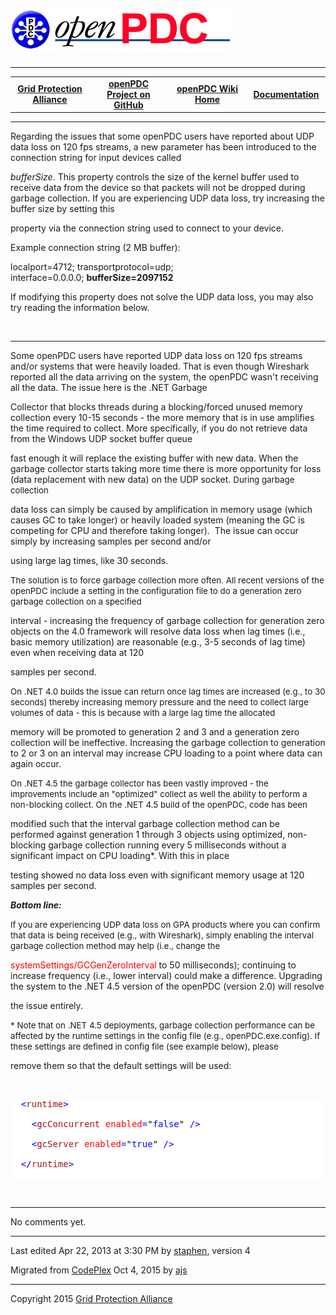 

<html lang="en" xmlns="http://www.w3.org/1999/xhtml">

<head>

<meta charset="utf-8" />

<title>Controlling UDP Data Loss</title>



<!--HtmlToGmd.Head-->



<!--/HtmlToGmd.Head-->

</head>

<body>

<h1><a href="https://github.com/GridProtectionAlliance/openPDC/tree/master/Source/Documentation/wiki/openPDC_Home.md"><img src="https://github.com/GridProtectionAlliance/openPDC/blob/master/Source/Documentation/wiki/openPDC_Logo.png" alt="The Open Source Phasor Data Concentrator" /></a></h1>

<hr />

<!--HtmlToGmd.Body-->

<div id="NavigationMenu">

<table style="width: 100%; border-collapse: collapse; border: 0px solid gray;">

<tr>

<td style="width: 25%; text-align:center;"><b><a href="http://www.gridprotectionalliance.org">Grid Protection Alliance</a></b></td>

<td style="width: 25%; text-align:center;"><b><a href="https://github.com/GridProtectionAlliance/openPDC">openPDC Project on GitHub</a></b></td>

<td style="width: 25%; text-align:center;"><b><a href="https://github.com/GridProtectionAlliance/openPDC/tree/master/Source/Documentation/wiki/openPDC_Home.md">openPDC Wiki Home</a></b></td>

<td style="width: 25%; text-align:center;"><b><a href="https://github.com/GridProtectionAlliance/openPDC/tree/master/Source/Documentation/wiki/openPDC_Documentation_Home.md">Documentation</a></b></td>

</tr>

</table>

</div>

<hr />

<!--/HtmlToGmd.Body-->



<div class="WikiContent">

<div class="wikidoc">

<p>Regarding the issues that some openPDC users have reported about UDP data loss on 120 fps streams, a new parameter has been introduced to the connection string for input devices called

<em>bufferSize</em>. This property controls the size of the kernel buffer used to receive data from the device so that packets will not be dropped during garbage collection. If you are experiencing UDP data loss, try increasing the buffer size by setting this

 property via the connection string used to connect to your device.</p>

<p>Example connection string (2 MB buffer):<br>

localport=4712; transportprotocol=udp; interface=0.0.0.0;&nbsp;<strong>bufferSize=2097152</strong>&nbsp;</p>

<p>If modifying this property does not solve the UDP data loss, you may also try reading the information below.</p>

<p>&nbsp;</p>

<p>

<hr>

<p>

<p>Some openPDC users have reported UDP data loss on 120 fps streams and/or systems that were heavily loaded. That is even though Wireshark reported all the data arriving on the system, the openPDC wasn't receiving all the data. The issue here is the .NET Garbage

 Collector that blocks threads during a blocking/forced unused memory collection every 10-15 seconds - the more memory that is in use amplifies the time required to collect. More specifically, if you do not retrieve data from the Windows UDP socket buffer queue

 fast enough it will replace the existing buffer with new data. When the garbage collector starts taking more time there is more opportunity for loss (data replacement with new data) on the UDP socket.&nbsp;<span style="font-size:10pt">During garbage collection

 data loss can simply be caused by amplification in memory usage (which causes GC to take longer) or heavily loaded system (meaning the GC is competing for CPU and therefore taking longer).&nbsp; The issue can occur simply by increasing samples per second and/or

 using large lag times, like 30 seconds.</span></p>

<p><span style="font-size:10pt">The solution is to force garbage collection more often.&nbsp;</span><span style="font-size:10pt">All recent versions of the openPDC include a setting in the configuration file to do a generation zero garbage collection on a specified

 interval - increasing the frequency of garbage collection for generation zero objects on the 4.0 framework will resolve data loss when lag times (i.e., basic memory utilization) are reasonable (e.g., 3-5 seconds of lag time) even when receiving data at 120

 samples per second.</span></p>

<p><span style="font-size:10pt">On .NET 4.0 builds the issue can return once lag times are increased (e.g., to 30 seconds) thereby increasing memory pressure and the need to collect large volumes of data - this is because with a large lag time the allocated

 memory will be promoted to generation 2 and 3 and a generation zero collection will be ineffective. Increasing the garbage collection to generation to 2 or 3 on an interval may increase CPU loading to a point where data can again occur.</span></p>

<p><span style="font-size:10pt">On .NET 4.5 the garbage collector has been vastly improved - the improvements include an &quot;optimized&quot; collect as well the ability to perform a non-blocking collect. On the .NET 4.5 build of the openPDC, code has been

 modified such that the interval garbage collection method can be performed against generation 1 through 3 objects using optimized, non-blocking garbage collection running every 5 milliseconds without a significant impact on CPU loading*. With this in place

 testing showed no data loss even with significant memory usage at 120 samples per second.</span><span style="font-size:10pt">&nbsp;</span></p>

<p><strong><em>Bottom line:</em></strong></p>

<p><span style="font-size:10pt">If you are experiencing UDP data loss on GPA products where you can confirm that data is being received (e.g., with Wireshark), simply enabling the interval garbage collection method may help (i.e., change the

<span style="color:#ff0000">systemSettings/GCGenZeroInterval</span> to 50 milliseconds); continuing to increase frequency (i.e., lower interval) could make a difference. Upgrading the system to the .NET 4.5 version of the openPDC (version 2.0) will resolve

 the issue entirely.</span></p>

<p><span style="font-size:10pt">* Note that on .NET 4.5 deployments, garbage collection performance can be affected by the runtime settings in the config file (e.g., openPDC.exe.config). If these settings are defined in config file (see example below), please

 remove them so that the default settings will be used:</span></p>

<p><span style="font-size:10pt; color:red">&nbsp;</span></p>

<div style="color:black; background-color:white">

<pre>  <span style="color:blue">&lt;</span><span style="color:#a31515">runtime</span><span style="color:blue">&gt;</span>

    <span style="color:blue">&lt;</span><span style="color:#a31515">gcConcurrent</span> <span style="color:red">enabled</span><span style="color:blue">=</span><span style="color:black">&quot;</span><span style="color:blue">false</span><span style="color:black">&quot;</span> <span style="color:blue">/&gt;</span>

    <span style="color:blue">&lt;</span><span style="color:#a31515">gcServer</span> <span style="color:red">enabled</span><span style="color:blue">=</span><span style="color:black">&quot;</span><span style="color:blue">true</span><span style="color:black">&quot;</span> <span style="color:blue">/&gt;</span>

  <span style="color:blue">&lt;/</span><span style="color:#a31515">runtime</span><span style="color:blue">&gt;</span>

</pre>

</div>

<p><span style="font-size:10pt; color:red">&nbsp;</span></p>

</div>

</div>

<hr />

<div class="WikiComments">

<div id="wikiCommentsEmpty">No comments yet.<br></div>

</div>

<div id="footer">

<hr />

Last edited <span class="smartDate" title="4/22/2013 3:30:20 PM" LocalTimeTicks="1366669820">Apr 22, 2013 at 3:30 PM</span> by <a id="wikiEditByLink" href="https://github.com/GridProtectionAlliance/openPDC/tree/master/Source/Documentation/wiki/Contributors/staphen.md">staphen</a>, version 4<br />

Migrated from <a href="http://openpdc.codeplex.com/wikipage?title=Controlling%20UDP%20Data%20Loss">CodePlex</a> Oct 4, 2015 by <a href="https://github.com/GridProtectionAlliance/openPDC/tree/master/Source/Documentation/wiki/Contributors/ajstadlin.md">ajs</a>

</div>



<!--HtmlToGmd.Foot-->

<div id="copyright">

<hr />

Copyright 2015 <a href="http://www.gridprotectionoalliance.org">Grid Protection Alliance</a>

</div>

<!--/HtmlToGmd.Foot-->

</body>

</html>


